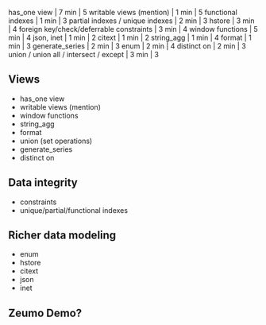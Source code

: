 has_one view                             | 7 min | 5
writable views (mention)                 | 1 min | 5
functional indexes                       | 1 min | 3
partial indexes / unique indexes         | 2 min | 3
hstore                                   | 3 min | 4
foreign key/check/deferrable constraints | 3 min | 4
window functions                         | 5 min | 4
json, inet                               | 1 min | 2
citext                                   | 1 min | 2
string_agg                               | 1 min | 4
format                                   | 1 min | 3
generate_series                          | 2 min | 3
enum                                     | 2 min | 4
distinct on                              | 2 min | 3
union / union all / intersect / except   | 3 min | 3

Views
-----

* has_one view
* writable views (mention)
* window functions
* string_agg
* format
* union (set operations)
* generate_series
* distinct on

Data integrity
--------------

* constraints
* unique/partial/functional indexes

Richer data modeling
--------------------

* enum
* hstore
* citext
* json
* inet

Zeumo Demo?
-----------
